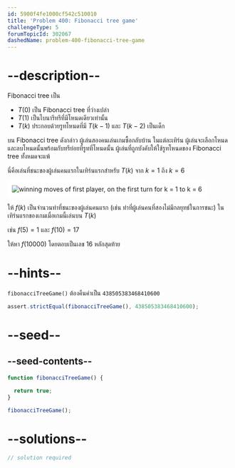 ```yaml
---
id: 5900f4fe1000cf542c510010
title: 'Problem 400: Fibonacci tree game'
challengeType: 5
forumTopicId: 302067
dashedName: problem-400-fibonacci-tree-game
---
```


# --description--

Fibonacci tree เป็น

- $T(0)$ เป็น Fibonacci tree ที่ว่างเปล่า
- $T(1)$ เป็นไบนารีทรีที่มีโหนดเดียวเท่านั้น
- $T(k)$ ประกอบด้วยรูทโหนดที่มี $T(k - 1)$ และ $T(k - 2)$ เป็นเด็ก

บน Fibonacci tree ดังกล่าว ผู้เล่นสองคนเล่นเกมซื้อกลับบ้าน ในแต่ละเทิร์น ผู้เล่นจะเลือกโหนดและลบโหนดนั้นพร้อมกับทรีย่อยที่รูทที่โหนดนั้น ผู้เล่นที่ถูกบังคับให้ใช้รูทโหนดของ Fibonacci tree ทั้งหมดจะแพ้

นี่คือเล่นที่ชนะของผู้เล่นคนแรกในเทิร์นแรกสำหรับ $T(k)$ จาก $k = 1$ ถึง $k = 6$

<img class="img-responsive center-block" alt="winning moves of first player, on the first turn for k = 1 to k = 6" src="https://cdn.freecodecamp.org/curriculum/project-euler/fibonacci-tree-game.png" style="background-color: white; padding: 10px;">

ให้ $f(k)$ เป็นจำนวนท่าที่ชนะของผู้เล่นคนแรก (เช่น ท่าที่ผู้เล่นคนที่สองไม่มีกลยุทธ์ในการชนะ) ในเทิร์นแรกของเกมเมื่อเกมนี้เล่นบน $T(k)$

เช่น $f(5) = 1$ และ $f(10) = 17$

ให้หา $f(10000)$ โดยตอบเป็นเลข 16 หลักสุดท้าย

# --hints--

`fibonacciTreeGame()` ต้องคืนค่าเป็น `438505383468410600`

```js
assert.strictEqual(fibonacciTreeGame(), 438505383468410600);
```

# --seed--

## --seed-contents--

```js
function fibonacciTreeGame() {

  return true;
}

fibonacciTreeGame();
```

# --solutions--

```js
// solution required
```

